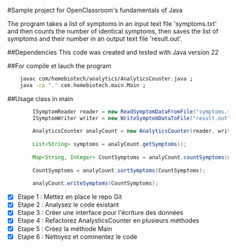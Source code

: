 #Sample project for OpenClassroom's fundamentals of Java

The program takes a list of symptoms in an input text file 'symptoms.txt' and then counts the number of identical symptoms, then saves the list of symptoms and their number in an output text file 'result.out'.

##Dependencies
This code was created and tested with Java version 22

##For compile et lauch the program

```bash
    javac com/hemebiotech/analytics/AnalyticsCounter.java ;
    java -cp "." com.hemebiotech.main.Main ;

```

##Usage class in main

```java
        ISymptomReader reader = new ReadSymptomDataFromFile("symptoms.txt");
        ISymptomWriter writer = new WriteSymptomDataToFile("result.out");
        
        AnalyticsCounter analyCount = new AnalyticsCounter(reader, writer);
        
        List<String> symptoms = analyCount.getSymptoms();
                
        Map<String, Integer> CountSymptoms = analyCount.countSymptoms(symptoms);
        
        CountSymptoms = analyCount.sortSymptoms(CountSymptoms);
                
        analyCount.writeSymptoms(CountSymptoms);
```

- [x] Etape 1 : Mettez en place le repo Git
- [x] Etape 2 : Analysez le code existant 
- [x] Etape 3 : Créer une interface pour l'écriture des données
- [x] Etape 4 : Refactorez AnalysticsCounter en plusieurs méthodes
- [x] Etape 5 : Créez la méthode Main
- [x] Etape 6 : Nettoyez et commentez le code 
